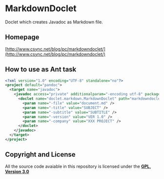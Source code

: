 # MarkdownDoclet
Doclet which creates Javadoc as Markdown file.

## Homepage

[http://www.csync.net/blog/pc/markdowndoclet/](http://www.csync.net/blog/pc/markdowndoclet/)

## How to use as Ant task

```xml
<?xml version="1.0" encoding="UTF-8" standalone="no"?>
<project default="pandoc">
  <target name="javadoc">
    <javadoc access="private" additionalparam="-encoding utf-8" packagenames="doclet.markdown" sourcepath="src">
      <doclet name="doclet.markdown.MarkdownDoclet" path="markdowndoclet-1.0.jar">
        <param name="-file" value="document.md" />
        <param name="-title" value="SUBJECT" />
        <param name="-subtitle" value="SUBTITLE" />
        <param name="-version" value="VER 1.0" />
        <param name="-company" value="XXX PROJECT" />
      </doclet>
    </javadoc>
  </target>
</project>
```

## Copyright and License
All the source code avaiable in this repository is licensed under the **[GPL, Version 3.0](http://www.gnu.org/licenses)**
